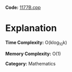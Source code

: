 **Code:** [1177B.cpp](./1177B.cpp)

# Explanation

**Time Complexity:** O(klog<sub>10</sub>k)

**Memory Complexity:** O(1) 

**Category:** Mathematics
